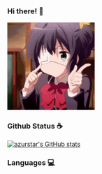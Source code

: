 ### Hi there! 👋

<!--
**TuanKay10/TuanKay10** is a ✨ _special_ ✨ repository because its `README.md` (this file) appears on your GitHub profile.

<img align='right' src="https://profile-counter.glitch.me/azurstar/count.svg" width="200">

Here are some ideas to get you started:

- 🔭 I’m currently working on ...
- 🌱 I’m currently learning ...
- 👯 I’m looking to collaborate on ...
- 🤔 I’m looking for help with ...
- 💬 Ask me about ...
- 📫 How to reach me: ...
- 😄 Pronouns: ...
- ⚡ Fun fact: ...
-->
<img align="" alt="GIF" width="200" src="./image/Rikka.gif">  
  
### Github Status ☕  

[![azurstar's GitHub stats](https://github-readme-stats.vercel.app/api?username=azurstar&theme=flag-india&show_icons=true)](https://github.com/anuraghazra/github-readme-stats)

### Languages 💻


